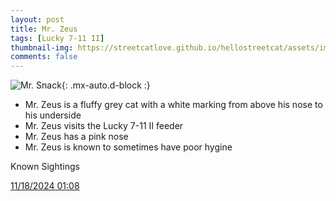 ```yaml
---
layout: post
title: Mr. Zeus
tags: [Lucky 7-11 II]
thumbnail-img: https://streetcatlove.github.io/hellostreetcat/assets/img/mr_zeus.png
comments: false
---
```


![Mr. Snack](https://streetcatlove.github.io/hellostreetcat/assets/img/mr_zeus.png){: .mx-auto.d-block :}

* Mr. Zeus is a fluffy grey cat with a white marking from above his nose to his underside
* Mr. Zeus visits the Lucky 7-11 II feeder
* Mr. Zeus has a pink nose
* Mr. Zeus is known to sometimes have poor hygine 

Known Sightings

[11/18/2024 01:08](https://youtu.be/Ut1l8WYUNuQ?si=zht0cIx4s5oIwYLO&t=360)
